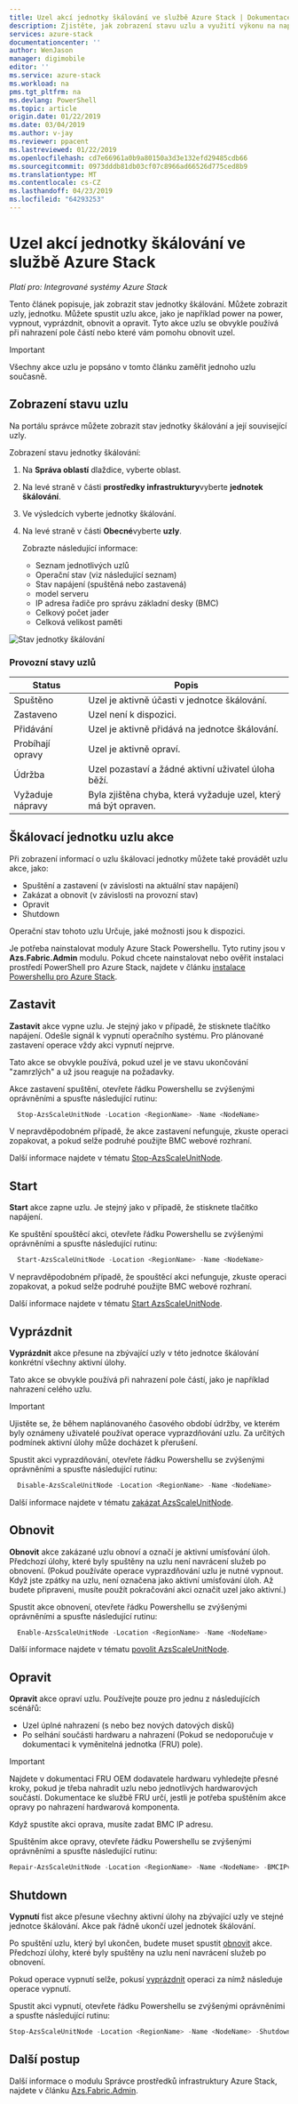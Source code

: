 ```yaml
---
title: Uzel akcí jednotky škálování ve službě Azure Stack | Dokumentace Microsoftu
description: Zjistěte, jak zobrazení stavu uzlu a využití výkonu na napájení vypnuto, zakázat a obnovit uzel akce na systémech pro Azure Stack integrované.
services: azure-stack
documentationcenter: ''
author: WenJason
manager: digimobile
editor: ''
ms.service: azure-stack
ms.workload: na
pms.tgt_pltfrm: na
ms.devlang: PowerShell
ms.topic: article
origin.date: 01/22/2019
ms.date: 03/04/2019
ms.author: v-jay
ms.reviewer: ppacent
ms.lastreviewed: 01/22/2019
ms.openlocfilehash: cd7e66961a0b9a80150a3d3e132efd29485cdb66
ms.sourcegitcommit: 0973dddb81db03cf07c8966ad66526d775ced8b9
ms.translationtype: MT
ms.contentlocale: cs-CZ
ms.lasthandoff: 04/23/2019
ms.locfileid: "64293253"
---
```

# <a name="scale-unit-node-actions-in-azure-stack"></a>Uzel akcí jednotky škálování ve službě Azure Stack

*Platí pro: Integrované systémy Azure Stack*

Tento článek popisuje, jak zobrazit stav jednotky škálování. Můžete zobrazit uzly, jednotku. Můžete spustit uzlu akce, jako je například power na power, vypnout, vyprázdnit, obnovit a opravit. Tyto akce uzlu se obvykle používá při nahrazení pole částí nebo které vám pomohu obnovit uzel.

> [!Important]  
> Všechny akce uzlu je popsáno v tomto článku zaměřit jednoho uzlu současně.

## <a name="view-the-node-status"></a>Zobrazení stavu uzlu

Na portálu správce můžete zobrazit stav jednotky škálování a její související uzly.

Zobrazení stavu jednotky škálování:

1. Na **Správa oblastí** dlaždice, vyberte oblast.
2. Na levé straně v části **prostředky infrastruktury**vyberte **jednotek škálování**.
3. Ve výsledcích vyberte jednotky škálování.
4. Na levé straně v části **Obecné**vyberte **uzly**.

   Zobrazte následující informace:

   - Seznam jednotlivých uzlů
   - Operační stav (viz následující seznam)
   - Stav napájení (spuštěná nebo zastavená)
   - model serveru
   - IP adresa řadiče pro správu základní desky (BMC)
   - Celkový počet jader
   - Celková velikost paměti

![Stav jednotky škálování](media/azure-stack-node-actions/multinodeactions.png)

### <a name="node-operational-states"></a>Provozní stavy uzlů

| Status | Popis |
|----------------------|-------------------------------------------------------------------|
| Spuštěno | Uzel je aktivně účasti v jednotce škálování. |
| Zastaveno | Uzel není k dispozici. |
| Přidávání | Uzel je aktivně přidává na jednotce škálování. |
| Probíhají opravy | Uzel je aktivně opraví. |
| Údržba | Uzel pozastaví a žádné aktivní uživatel úloha běží. |
| Vyžaduje nápravy | Byla zjištěna chyba, která vyžaduje uzel, který má být opraven. |

## <a name="scale-unit-node-actions"></a>Škálovací jednotku uzlu akce

Při zobrazení informací o uzlu škálovací jednotky můžete také provádět uzlu akce, jako:
 - Spuštění a zastavení (v závislosti na aktuální stav napájení)
 - Zakázat a obnovit (v závislosti na provozní stav)
 - Opravit
 - Shutdown

Operační stav tohoto uzlu Určuje, jaké možnosti jsou k dispozici.

Je potřeba nainstalovat moduly Azure Stack Powershellu. Tyto rutiny jsou v **Azs.Fabric.Admin** modulu. Pokud chcete nainstalovat nebo ověřit instalaci prostředí PowerShell pro Azure Stack, najdete v článku [instalace Powershellu pro Azure Stack](azure-stack-powershell-install.md).

## <a name="stop"></a>Zastavit

**Zastavit** akce vypne uzlu. Je stejný jako v případě, že stisknete tlačítko napájení. Odešle signál k vypnutí operačního systému. Pro plánované zastavení operace vždy akci vypnutí nejprve. 

Tato akce se obvykle používá, pokud uzel je ve stavu ukončování "zamrzlých" a už jsou reaguje na požadavky.

Akce zastavení spuštění, otevřete řádku Powershellu se zvýšenými oprávněními a spusťte následující rutinu:

```PowerShell  
  Stop-AzsScaleUnitNode -Location <RegionName> -Name <NodeName>
```

V nepravděpodobném případě, že akce zastavení nefunguje, zkuste operaci zopakovat, a pokud selže podruhé použijte BMC webové rozhraní.

Další informace najdete v tématu [Stop-AzsScaleUnitNode](https://docs.microsoft.com/powershell/module/azs.fabric.admin/stop-azsscaleunitnode).

## <a name="start"></a>Start

**Start** akce zapne uzlu. Je stejný jako v případě, že stisknete tlačítko napájení. 
 
Ke spuštění spouštěcí akci, otevřete řádku Powershellu se zvýšenými oprávněními a spusťte následující rutinu:

```PowerShell  
  Start-AzsScaleUnitNode -Location <RegionName> -Name <NodeName>
```

V nepravděpodobném případě, že spouštěcí akci nefunguje, zkuste operaci zopakovat, a pokud selže podruhé použijte BMC webové rozhraní.

Další informace najdete v tématu [Start AzsScaleUnitNode](https://docs.microsoft.com/powershell/module/azs.fabric.admin/start-azsscaleunitnode).

## <a name="drain"></a>Vyprázdnit

**Vyprázdnit** akce přesune na zbývající uzly v této jednotce škálování konkrétní všechny aktivní úlohy.

Tato akce se obvykle používá při nahrazení pole částí, jako je například nahrazení celého uzlu.

> [!Important]
> Ujistěte se, že během naplánovaného časového období údržby, ve kterém byly oznámeny uživatelé používat operace vyprazdňování uzlu. Za určitých podmínek aktivní úlohy může docházet k přerušení.

Spustit akci vyprazdňování, otevřete řádku Powershellu se zvýšenými oprávněními a spusťte následující rutinu:

```PowerShell  
  Disable-AzsScaleUnitNode -Location <RegionName> -Name <NodeName>
```

Další informace najdete v tématu [zakázat AzsScaleUnitNode](https://docs.microsoft.com/powershell/module/azs.fabric.admin/disable-azsscaleunitnode).

## <a name="resume"></a>Obnovit

**Obnovit** akce zakázané uzlu obnoví a označí je aktivní umísťování úloh. Předchozí úlohy, které byly spuštěny na uzlu není navrácení služeb po obnovení. (Pokud používáte operace vyprazdňování uzlu je nutné vypnout. Když jste zpátky na uzlu, není označena jako aktivní umísťování úloh. Až budete připraveni, musíte použít pokračování akci označit uzel jako aktivní.)

Spustit akce obnovení, otevřete řádku Powershellu se zvýšenými oprávněními a spusťte následující rutinu:

```PowerShell  
  Enable-AzsScaleUnitNode -Location <RegionName> -Name <NodeName>
```

Další informace najdete v tématu [povolit AzsScaleUnitNode](https://docs.microsoft.com/powershell/module/azs.fabric.admin/enable-azsscaleunitnode).

## <a name="repair"></a>Opravit

**Opravit** akce opraví uzlu. Používejte pouze pro jednu z následujících scénářů:
 - Uzel úplné nahrazení (s nebo bez nových datových disků)
 - Po selhání součásti hardwaru a nahrazení (Pokud se nedoporučuje v dokumentaci k vyměnitelná jednotka (FRU) pole).

> [!Important]  
> Najdete v dokumentaci FRU OEM dodavatele hardwaru vyhledejte přesné kroky, pokud je třeba nahradit uzlu nebo jednotlivých hardwarových součástí. Dokumentace ke službě FRU určí, jestli je potřeba spuštěním akce opravy po nahrazení hardwarová komponenta. 

Když spustíte akci oprava, musíte zadat BMC IP adresu. 

Spuštěním akce opravy, otevřete řádku Powershellu se zvýšenými oprávněními a spusťte následující rutinu:

  ```PowerShell
  Repair-AzsScaleUnitNode -Location <RegionName> -Name <NodeName> -BMCIPv4Address <BMCIPv4Address>
  ```

## <a name="shutdown"></a>Shutdown

**Vypnutí** fist akce přesune všechny aktivní úlohy na zbývající uzly ve stejné jednotce škálování. Akce pak řádně ukončí uzel jednotek škálování.

Po spuštění uzlu, který byl ukončen, budete muset spustit [obnovit](#resume) akce. Předchozí úlohy, které byly spuštěny na uzlu není navrácení služeb po obnovení.

Pokud operace vypnutí selže, pokusí [vyprázdnit](#drain) operaci za nímž následuje operace vypnutí.

Spustit akci vypnutí, otevřete řádku Powershellu se zvýšenými oprávněními a spusťte následující rutinu:

  ```PowerShell
  Stop-AzsScaleUnitNode -Location <RegionName> -Name <NodeName> -Shutdown
  ```



## <a name="next-steps"></a>Další postup

Další informace o modulu Správce prostředků infrastruktury Azure Stack, najdete v článku [Azs.Fabric.Admin](https://docs.microsoft.com/powershell/module/azs.fabric.admin/?view=azurestackps-1.6.0).
